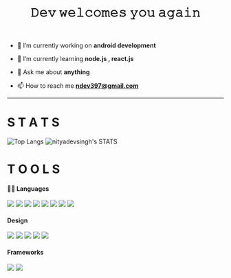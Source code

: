 <h1 align="center">𝙳𝚎𝚟 𝚠𝚎𝚕𝚌𝚘𝚖𝚎𝚜 𝚢𝚘𝚞 𝚊𝚐𝚊𝚒𝚗</h1>

<br>



- 🔭 I’m currently working on **android development**

- 🌱 I’m currently learning **node.js , react.js**

- 💬 Ask me about **anything**

- 📫 How to reach me **ndev397@gmail.com**
<hr>

<p><h1><strong>S T A T S</strong> </h1></p>
<div align="left">



![Top Langs](https://github-readme-stats.vercel.app/api/top-langs/?username=D3FaltXD&theme=radical)
![nityadevsingh's STATS](https://github-readme-stats.vercel.app/api?username=nityadevsingh&show_icons=true&theme=radical)
</div>
<p><h1 align="left"> <strong>T O O L S</strong></h1>
<div align='left'>
  <p><h4 align="left"> <strong>👩‍💻 Languages </strong></h4>
  <img src="https://img.shields.io/badge/C-00599C?style=for-the-badge&logo=c&logoColor=white" />
  <img src="https://img.shields.io/badge/C%2B%2B-00599C?style=for-the-badge&logo=c%2B%2B&logoColor=white" />
  <img src="https://img.shields.io/badge/CSS3-1572B6?style=for-the-badge&logo=css3&logoColor=white" />
  <img src="https://img.shields.io/badge/HTML5-E34F26?style=for-the-badge&logo=html5&logoColor=white" />
  <img src="https://img.shields.io/badge/Java-ED8B00?style=for-the-badge&logo=java&logoColor=white" />
  <img src="https://img.shields.io/badge/JavaScript-323330?style=for-the-badge&logo=javascript&logoColor=F7DF1E" />
  <img src="https://img.shields.io/badge/json-5E5C5C?style=for-the-badge&logo=json&logoColor=white" />
  <img src="https://img.shields.io/badge/Python-FFD43B?style=for-the-badge&logo=python&logoColor=blue" />
  <p><h4 align="left"> <strong>Design</strong></h4>
  <img src="https://img.shields.io/badge/Adobe%20after%20affects-CF96FD?style=for-the-badge&logo=Adobe%20after%20effects&logoColor=393665" />
  <img src="https://img.shields.io/badge/Adobe%20Lightroom-31A8FF?style=for-the-badge&logo=Adobe%20Lightroom&logoColor=white" />
  <img src="https://img.shields.io/badge/Adobe%20Photoshop-31A8FF?style=for-the-badge&logo=Adobe%20Photoshop&logoColor=black" />
  <img src="https://img.shields.io/badge/Canva-%2300C4CC.svg?&style=for-the-badge&logo=Canva&logoColor=white" />
  <img src="https://img.shields.io/badge/Figma-F24E1E?style=for-the-badge&logo=figma&logoColor=white" />
  
  <p><h4 align="left"> <strong>Frameworks</strong></h4>
  <img src="https://img.shields.io/badge/Bootstrap-563D7C?style=for-the-badge&logo=bootstrap&logoColor=white" />
  <img src="https://img.shields.io/badge/Node.js-339933?style=for-the-badge&logo=nodedotjs&logoColor=white" />
  <img src="" />
</div>




